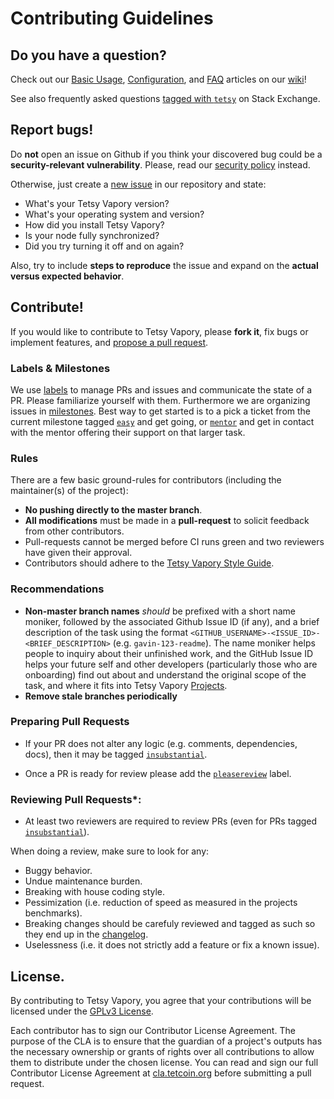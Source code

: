 # Contributing Guidelines

## Do you have a question?

Check out our [Basic Usage](https://wiki.tetcoin.org/Basic-Usage), [Configuration](https://wiki.tetcoin.org/Configuring-Tetsy-Vapory), and [FAQ](https://wiki.tetcoin.org/FAQ) articles on our [wiki](https://wiki.tetcoin.org/)!

See also frequently asked questions [tagged with `tetsy`](https://vapory.stackexchange.com/questions/tagged/tetsy?sort=votes&pageSize=50) on Stack Exchange.

## Report bugs!

Do **not** open an issue on Github if you think your discovered bug could be a **security-relevant vulnerability**. Please, read our [security policy](../SECURITY.md) instead.

Otherwise, just create a [new issue](https://github.com/openvapory/tetsy-vapory/issues/new) in our repository and state:

- What's your Tetsy Vapory version?
- What's your operating system and version?
- How did you install Tetsy Vapory?
- Is your node fully synchronized?
- Did you try turning it off and on again?

Also, try to include **steps to reproduce** the issue and expand on the **actual versus expected behavior**.

## Contribute!

If you would like to contribute to Tetsy Vapory, please **fork it**, fix bugs or implement features, and [propose a pull request](https://github.com/openvapory/tetsy-vapory/compare).

### Labels & Milestones

We use [labels](https://github.com/openvapory/tetsy-vapory/labels) to manage PRs and issues and communicate the state of a PR. Please familiarize yourself with them. Furthermore we are organizing issues in [milestones](https://github.com/openvapory/tetsy-vapory/milestones). Best way to get started is to a pick a ticket from the current milestone tagged [`easy`](https://github.com/openvapory/tetsy-vapory/labels/Q2-easy%20%F0%9F%92%83) and get going, or [`mentor`](https://github.com/openvapory/tetsy-vapory/labels/Q1-mentor%20%F0%9F%95%BA) and get in contact with the mentor offering their support on that larger task.

### Rules

There are a few basic ground-rules for contributors (including the maintainer(s) of the project):

* **No pushing directly to the master branch**.
* **All modifications** must be made in a **pull-request** to solicit feedback from other contributors.
* Pull-requests cannot be merged before CI runs green and two reviewers have given their approval.
* Contributors should adhere to the [Tetsy Vapory Style Guide](https://wiki.tetcoin.org/Tetsy-Vapory-Style-Guide).

### Recommendations

* **Non-master branch names** *should* be prefixed with a short name moniker, followed by the associated Github Issue ID (if any), and a brief description of the task using the format `<GITHUB_USERNAME>-<ISSUE_ID>-<BRIEF_DESCRIPTION>` (e.g. `gavin-123-readme`). The name moniker helps people to inquiry about their unfinished work, and the GitHub Issue ID helps your future self and other developers (particularly those who are onboarding) find out about and understand the original scope of the task, and where it fits into Tetsy Vapory [Projects](https://github.com/openvapory/tetsy-vapory/projects).
* **Remove stale branches periodically**

### Preparing Pull Requests

* If your PR does not alter any logic (e.g. comments, dependencies, docs), then it may be tagged [`insubstantial`](https://github.com/openvapory/tetsy-vapory/pulls?q=is%3Aopen+is%3Apr+label%3A%22A2-insubstantial+%F0%9F%91%B6%22).

* Once a PR is ready for review please add the [`pleasereview`](https://github.com/openvapory/tetsy-vapory/pulls?utf8=%E2%9C%93&q=is%3Aopen+is%3Apr+label%3A%22A0-pleasereview+%F0%9F%A4%93%22+) label.

### Reviewing Pull Requests*:

* At least two reviewers are required to review PRs (even for PRs tagged [`insubstantial`](https://github.com/openvapory/tetsy-vapory/pulls?q=is%3Aopen+is%3Apr+label%3A%22A2-insubstantial+%F0%9F%91%B6%22)).

When doing a review, make sure to look for any:

* Buggy behavior.
* Undue maintenance burden.
* Breaking with house coding style.
* Pessimization (i.e. reduction of speed as measured in the projects benchmarks).
* Breaking changes should be carefuly reviewed and tagged as such so they end up in the [changelog](../CHANGELOG.md).
* Uselessness (i.e. it does not strictly add a feature or fix a known issue).

## License.

By contributing to Tetsy Vapory, you agree that your contributions will be licensed under the [GPLv3 License](../LICENSE).

Each contributor has to sign our Contributor License Agreement. The purpose of the CLA is to ensure that the guardian of a project's outputs has the necessary ownership or grants of rights over all contributions to allow them to distribute under the chosen license. You can read and sign our full Contributor License Agreement at [cla.tetcoin.org](https://cla.tetcoin.org) before submitting a pull request.
